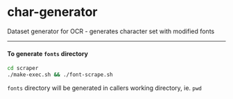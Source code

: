 # char-generator
Dataset generator for OCR - generates character set with modified fonts

---
#### To generate `fonts` directory
```bash
cd scraper
./make-exec.sh && ./font-scrape.sh
```

`fonts` directory will be generated in callers working directory, ie. `pwd`
